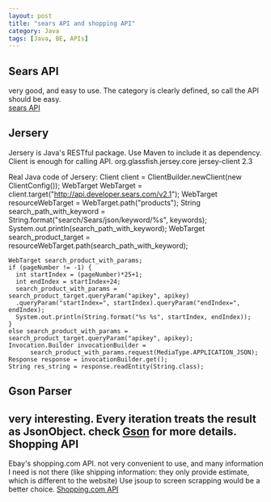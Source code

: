 ```yaml
---
layout: post
title: "sears API and shopping API"
category: Java
tags: [Java, BE, APIs]
---
```

Sears API
---------
very good, and easy to use. The category is clearly defined, so call the API should be easy.     
[sears API](http://developer.sears.com/apis)    

Jersery
-------
Jersery is Java's RESTful package. Use Maven to include it as dependency. 
Client is enough for calling API.
    <dependency>
      <groupId>org.glassfish.jersey.core</groupId>
      <artifactId>jersey-client</artifactId>
      <version>2.3</version>
    </dependency>

Real Java code of Jersery:
    Client client = ClientBuilder.newClient(new ClientConfig());
    WebTarget WebTarget = client.target("http://api.developer.sears.com/v2.1");
    WebTarget resourceWebTarget = WebTarget.path("products");
    String search_path_with_keyword = String.format("search/Sears/json/keyword/%s", keywords);
    System.out.println(search_path_with_keyword);
    WebTarget search_product_target = resourceWebTarget.path(search_path_with_keyword);

    WebTarget search_product_with_params;
    if (pageNumber != -1) {
      int startIndex = (pageNumber)*25+1;
      int endIndex = startIndex+24;
      search_product_with_params = search_product_target.queryParam("apikey", apikey)
      .queryParam("startIndex=", startIndex).queryParam("endIndex=", endIndex);
      System.out.println(String.format("%s %s", startIndex, endIndex));
    }
    else search_product_with_params = search_product_target.queryParam("apikey", apikey);
    Invocation.Builder invocationBuilder =
          search_product_with_params.request(MediaType.APPLICATION_JSON);
    Response response = invocationBuilder.get();
    String res_string = response.readEntity(String.class);

Gson Parser
-----------
very interesting. Every iteration treats the result as JsonObject. 
check [Gson](https://code.google.com/p/google-gson/) for more details.
Shopping API
------------
Ebay's shopping.com API. not very convenient to use, and many information I need is not there (like shipping information: they only provide estimate, which is different to the website)
Use jsoup to screen scrapping would be a better choice.
[Shopping.com API](http://developer.ebaycommercenetwork.com/docs)
